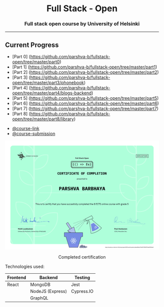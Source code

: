 <h1 align="center">Full Stack - Open</h1>
<h3 align="center">Full stack open course by University of Helsinki</h3>

<hr>

## Current Progress

* [Part 0] (https://github.com/parshva-b/fullstack-open/tree/master/part0)
* [Part 1] (https://github.com/parshva-b/fullstack-open/tree/master/part1)
* [Part 2] (https://github.com/parshva-b/fullstack-open/tree/master/part2)
* [Part 3] (https://github.com/parshva-b/fullstack-open/tree/master/part3/phonebook)
* [Part 4] (https://github.com/parshva-b/fullstack-open/tree/master/part4/blogs-backend)
* [Part 5] (https://github.com/parshva-b/fullstack-open/tree/master/part5)
* [Part 6] (https://github.com/parshva-b/fullstack-open/tree/master/part6)
* [Part 7] (https://github.com/parshva-b/fullstack-open/tree/master/part7)
* [Part 8] (https://github.com/parshva-b/fullstack-open/tree/master/part8/library)

- [@course-link](https://fullstackopen.com/en/)
- [@course-submission](https://studies.cs.helsinki.fi/fullstackopen2019/#/)

<div align = "center" >
    <img src = "./certificate.png" width = auto heigth = "400px" alt = "Certificate" />
    <p> Completed certification </p>
</div>

Technologies used:

| Frontend | Backend | Testing |
| --- | --- | --- |
| React | MongoDB | Jest |
|  | NodeJS (Express) | Cypress.IO |
|  | GraphQL |  |
